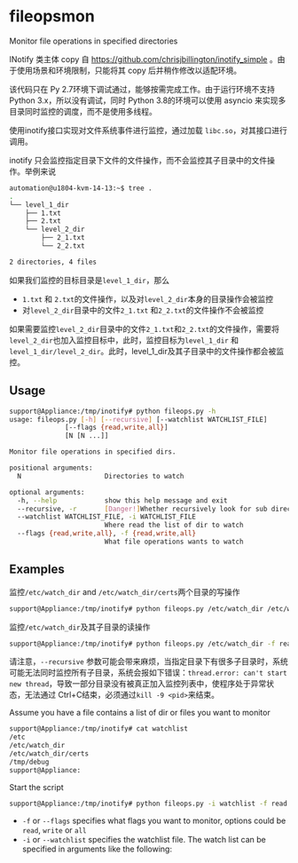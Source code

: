 # fileopsmon
Monitor file operations in specified directories

INotify 类主体 copy 自 https://github.com/chrisjbillington/inotify_simple 。由于使用场景和环境限制，只能将其 copy 后并稍作修改以适配环境。

该代码只在 Py 2.7环境下调试通过，能够按需完成工作。由于运行环境不支持 Python 3.x，所以没有调试，同时 Python 3.8的环境可以使用 asyncio 来实现多目录同时监控的调度，而不是使用多线程。

使用inotify接口实现对文件系统事件进行监控，通过加载 `libc.so`，对其接口进行调用。

inotify 只会监控指定目录下文件的文件操作，而不会监控其子目录中的文件操作。举例来说
```sh
automation@u1804-kvm-14-13:~$ tree .
.
└── level_1_dir
    ├── 1.txt
    ├── 2.txt
    └── level_2_dir
        ├── 2_1.txt
        └── 2_2.txt

2 directories, 4 files
```

如果我们监控的目标目录是`level_1_dir`，那么
- `1.txt` 和 `2.txt`的文件操作，以及对`level_2_dir`本身的目录操作会被监控
- 对`level_2_dir`目录中的文件`2_1.txt` 和`2_2.txt`的文件操作不会被监控

如果需要监控`level_2_dir`目录中的文件`2_1.txt`和`2_2.txt`的文件操作，需要将`level_2_dir`也加入监控目标中，此时，监控目标为`level_1_dir` 和 `level_1_dir/level_2_dir`。此时，level_1_dir及其子目录中的文件操作都会被监控。

## Usage

```sh
support@Appliance:/tmp/inotify# python fileops.py -h
usage: fileops.py [-h] [--recursive] [--watchlist WATCHLIST_FILE]
              [--flags {read,write,all}]
              [N [N ...]]

Monitor file operations in specified dirs.

positional arguments:
  N                     Directories to watch

optional arguments:
  -h, --help            show this help message and exit
  --recursive, -r       [Danger!]Whether recursively look for sub directories
  --watchlist WATCHLIST_FILE, -i WATCHLIST_FILE
                        Where read the list of dir to watch
  --flags {read,write,all}, -f {read,write,all}
                        What file operations wants to watch
```

## Examples

监控`/etc/watch_dir` and `/etc/watch_dir/certs`两个目录的写操作

```sh
support@Appliance:/tmp/inotify# python fileops.py /etc/watch_dir /etc/watch_dir/certs -f write
```

监控`/etc/watch_dir`及其子目录的读操作
```sh
support@Appliance:/tmp/inotify# python fileops.py /etc/watch_dir -f read -r
```

请注意，`--recursive` 参数可能会带来麻烦，当指定目录下有很多子目录时，系统可能无法同时监控所有子目录，系统会报如下错误：`thread.error: can't start new thread`，导致一部分目录没有被真正加入监控列表中，使程序处于异常状态，无法通过 Ctrl+C结束，必须通过`kill -9 <pid>`来结束。


Assume you have a file contains a list of dir or files you want to monitor
```sh
support@Appliance:/tmp/inotify# cat watchlist
/etc
/etc/watch_dir
/etc/watch_dir/certs
/tmp/debug
support@Appliance:
```

Start the script
```sh
support@Appliance:/tmp/inotify# python fileops.py -i watchlist -f read
```
- `-f` or `--flags` specifies what flags you want to monitor, options could be `read`, `write` or `all`
- `-i` or `--watchlist` specifies the watchlist file. The watch list can be specified in arguments like the following:

